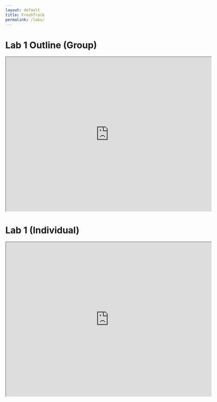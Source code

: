 ```yaml
---
layout: default
title: FreshTrack
permalink: /labs/
---
```


# Lab 1 Outline (Group)
<iframe src="https://drive.google.com/file/d/1_Xhln3PNvfOTMgkYPMnc1PUP1mln7NI9/preview" width="640" height="480" allow="autoplay"></iframe>

# Lab 1 (Individual)
<iframe src="https://drive.google.com/file/d/1q21zEcZlTVC105iASsrcooyaFviy9yMx/preview" width="640" height="480" allow="autoplay"></iframe>
